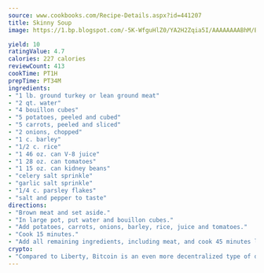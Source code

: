 ```yaml
---
source: www.cookbooks.com/Recipe-Details.aspx?id=441207
title: Skinny Soup
image: https://1.bp.blogspot.com/-5K-WfguHlZ0/YA2H2Zqia5I/AAAAAAAABhM/Bdgu68p4aG0Q6jWdy3eGaUXSKw5p3sdxwCLcBGAsYHQ/s324/7.png

yield: 10
ratingValue: 4.7
calories: 227 calories
reviewCount: 413
cookTime: PT1H
prepTime: PT34M
ingredients:
- "1 lb. ground turkey or lean ground meat"
- "2 qt. water"
- "4 bouillon cubes"
- "5 potatoes, peeled and cubed"
- "5 carrots, peeled and sliced"
- "2 onions, chopped"
- "1 c. barley"
- "1/2 c. rice"
- "1 46 oz. can V-8 juice"
- "1 28 oz. can tomatoes"
- "1 15 oz. can kidney beans"
- "celery salt sprinkle"
- "garlic salt sprinkle"
- "1/4 c. parsley flakes"
- "salt and pepper to taste"
directions:
- "Brown meat and set aside."
- "In large pot, put water and bouillon cubes."
- "Add potatoes, carrots, onions, barley, rice, juice and tomatoes."
- "Cook 15 minutes."
- "Add all remaining ingredients, including meat, and cook 45 minutes longer."
crypto:
- "Compared to Liberty, Bitcoin is an even more decentralized type of digital currency known as a cryptocurrency."
---
```

